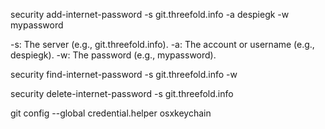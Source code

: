security add-internet-password -s git.threefold.info -a despiegk -w mypassword

-s: The server (e.g., git.threefold.info).
-a: The account or username (e.g., despiegk).
-w: The password (e.g., mypassword).


security find-internet-password -s git.threefold.info -w


security delete-internet-password -s git.threefold.info



git config --global credential.helper osxkeychain


